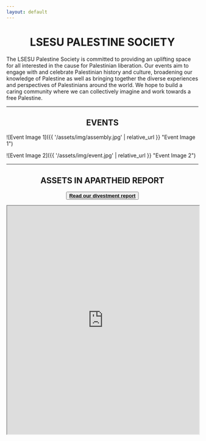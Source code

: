 ```yaml
---
layout: default
---
```


<h1 style="text-align: center;">LSESU PALESTINE SOCIETY</h1>

The LSESU Palestine Society is committed to providing an uplifting space for all interested in the cause for Palestinian liberation. Our events aim to engage with and celebrate Palestinian history and culture, broadening our knowledge of Palestine as well as bringing together the diverse experiences and perspectives of Palestinians around the world. We hope to build a caring community where we can collectively imagine and work towards a free Palestine.

---

<h2 style="text-align: center;">EVENTS</h2>

![Event Image 1]({{ '/assets/img/assembly.jpg' | relative_url }} "Event Image 1")

![Event Image 2]({{ '/assets/img/event.jpg' | relative_url }} "Event Image 2")

---

<h2 style="text-align: center;">ASSETS IN APARTHEID REPORT</h2>

<button style="display: block; margin: 0 auto;"><a href="https://lsepalestine.github.io/documents/document.pdf" target="_blank"><strong style="color: black;">Read our divestment report</strong></a></button>

<iframe src="https://lsepalestine.github.io/documents/document.pdf" width="100%" height="600px">
This browser does not support PDFs. Please download the PDF to view it: 
<a href="https://lsepalestine.github.io/documents/document.pdf">Download PDF</a>.
</iframe>

